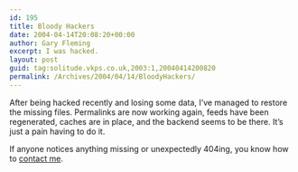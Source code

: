 ```yaml
---
id: 195
title: Bloody Hackers
date: 2004-04-14T20:08:20+00:00
author: Gary Fleming
excerpt: I was hacked.
layout: post
guid: tag:solitude.vkps.co.uk,2003:1,20040414200820
permalink: /Archives/2004/04/14/BloodyHackers/
---
```

After being hacked recently and losing some data, I&#8217;ve managed to restore the missing files. Permalinks are now working again, feeds have been regenerated, caches are in place, and the backend seems to be there. It&#8217;s just a pain having to do it.

If anyone notices anything missing or unexpectedly 404ing, you know how to [contact me](/Contact/).